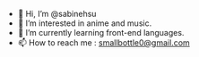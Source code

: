 - 👋 Hi, I’m @sabinehsu
- 👀 I’m interested in anime and music.
- 🌱 I’m currently learning front-end languages.
- 📫 How to reach me : smallbottle0@gmail.com

<!---
sabinehsu/sabinehsu is a ✨ special ✨ repository because its `README.md` (this file) appears on your GitHub profile.
You can click the Preview link to take a look at your changes.
--->
